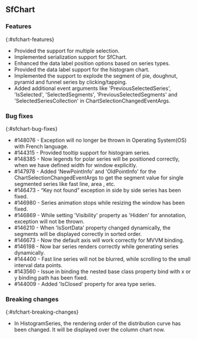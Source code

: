 ## SfChart

### Features
{:#sfchart-features}

* Provided the support for multiple selection.
* Implemented serialization support for SfChart.
* Enhanced the data label position options based on series types.
* Provided the data label support for the histogram chart.
* Implemented the support to explode the segment of pie, doughnut, pyramid and funnel series by clicking/tapping.
* Added additional event arguments like 'PreviousSelectedSeries', 'IsSelected', 'SelectedSegments', 'PreviousSelectedSegments' and 'SelectedSeriesCollection' in ChartSelectionChangedEventArgs.

### Bug fixes
{:#sfchart-bug-fixes}

* \#148076 - Exception will no longer be thrown in Operating System(OS) with French language.
* \#144315 - Provided tooltip support for histogram series.
* \#148385 - Now legends for polar series will be positioned correctly, when we have defined width for window explicitly.
* \#147978 - Added 'NewPointInfo' and 'OldPointInfo' for the ChartSelectionChangedEventArgs to get the segment value for single segmented series like fast line, area , etc.
* \#146473 - “Key not found” exception in side by side series has been fixed.
* \#146980 - Series animation stops while resizing the window has been fixed.
* \#146869 - While setting 'Visibility' property as 'Hidden' for annotation, exception will not be thrown.
* \#146210 - When 'IsSortData' property changed dynamically, the segments will be displayed correctly in sorted order.
* \#146673 - Now the default axis will work correctly for MVVM binding.
* \#146198 - Now bar series renders correctly while generating series dynamically.
* \#144400 - Fast line series will not be blurred, while scrolling to the small interval data points.
* \#143560 - Issue in binding the nested base class property bind with x or y binding path has been fixed.
* \#144009 - Added 'IsClosed' property for area type series.

### Breaking changes
{:#sfchart-breaking-changes}

* In HistogramSeries, the rendering order of the distribution curve has been changed. It will be displayed over the column chart now. 
